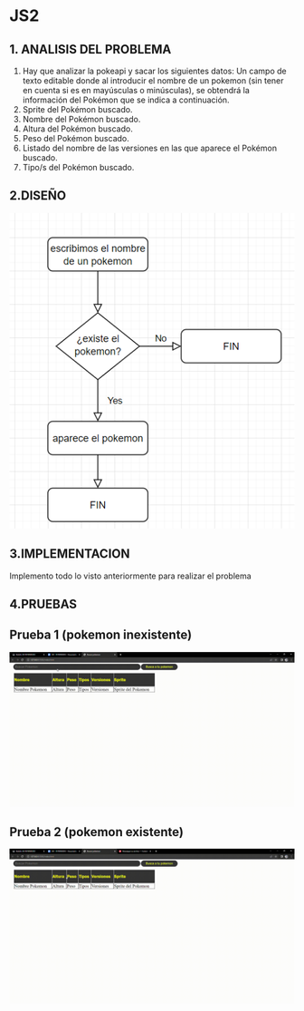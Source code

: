 # JS2

## 1. ANALISIS DEL PROBLEMA   
1. Hay que analizar la pokeapi y sacar los siguientes datos:
Un campo de texto editable donde al introducir el nombre de un pokemon (sin tener en cuenta si es en mayúsculas o minúsculas), se obtendrá la información del Pokémon que se indica a continuación.
2. Sprite del Pokémon buscado.
3. Nombre del Pokémon buscado.
4. Altura del Pokémon buscado.
5. Peso del Pokémon buscado.
6. Listado del nombre de las versiones en las que aparece el Pokémon buscado.
7. Tipo/s del Pokémon buscado.


## 2.DISEÑO
![uml](images/UML.png)

## 3.IMPLEMENTACION
Implemento todo lo visto anteriormente para realizar el problema

## 4.PRUEBAS

## Prueba 1 (pokemon inexistente)
![1](images/1.gif)
## Prueba 2 (pokemon existente)
![2](images/2.gif)